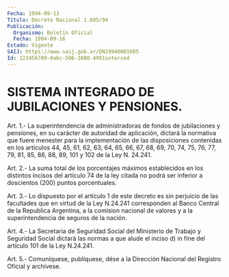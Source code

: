```yaml
---
Fecha: 1994-09-13
Título: Decreto Nacional 1.605/94
Publicación:
  Organismo: Boletín Oficial
  Fecha: 1994-09-16
Estado: Vigente
SAIJ: https://www.saij.gob.ar/DN19940001605
Id: 123456789-0abc-506-1000-4991soterced
---
```

# SISTEMA INTEGRADO DE JUBILACIONES Y PENSIONES.

<a id="1"></a>
Art.  1.-  La superintendencia de administradoras de fondos de jubilaciones  y  pensiones,    en   su  carácter  de  autoridad  de aplicación,  dictará  la  normativa  que  fuere  menester  para  la implementación  de las disposiciones contenidas  en  los  artículos 44, 45, 61, 62, 63,  64,  65,  66,  67, 68, 69, 70, 74, 75, 76, 77, 79, 81, 85, 86, 88, 89, 101 y 102 de la Ley N. 24.241.

<a id="2"></a>
Art. 2.- La suma total de los porcentajes máximos establecidos en los  distintos incisos del artículo 74 de la ley citada no podrá ser inferior a doscientos (200) puntos porcentuales.

<a id="3"></a>
Art. 3.- Lo dispuesto por el artículo 1 de este decreto es sin perjuicio  de  las  facultades  que  en  virtud  de la Ley N.24.241 corresponden  al  Banco  Central  de la Republica Argentina,  a  la comision nacional de valores y a la  superintendencia de seguros de la nación.

<a id="4"></a>
Art.  4.-  La Secretaria de Seguridad Social del Ministerio de Trabajo y Seguridad  Social  dictará  las  normas  a  que  alude el inciso d) in fine del artículo 101 de la Ley N.24.241.

<a id="5"></a>
Art. 5.- Comuníquese, publíquese, dése a la Dirección  Nacional del Registro Oficial y archívese.